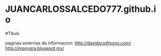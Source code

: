 # JUANCARLOSSALCEDO777.github.io
#Titulo


paginas externas de informacion:
http://davidscottlyons.com/
http://improgra.blogspot.mx/
